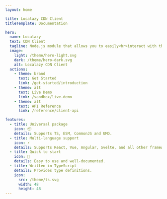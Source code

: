 ```yaml
---
layout: home

title: Localazy CDN Client
titleTemplate: Documentation

hero:
  name: Localazy
  text: CDN Client
  tagline: Node.js module that allows you to easily<br>interact with the Localazy CDN
  image:
    light: /theme/hero-light.svg
    dark: /theme/hero-dark.svg
    alt: Localazy CDN Client
  actions:
    - theme: brand
      text: Get Started
      link: /get-started/introduction
    - theme: alt
      text: Live Demo
      link: /sandbox/live-demo
    - theme: alt
      text: API Reference
      link: /reference/client-api

features:
  - title: Universal package
    icon: 📦
    details: Supports TS, ESM, CommonJS and UMD.
  - title: Multi-language support
    icon: ⚡️
    details: Supports React, Vue, Angular, Svelte, and all other frameworks.
  - title: Quick to start
    icon: 🚀
    details: Easy to use and well-documented.
  - title: Written in TypeScript
    details: Provides type definitions.
    icon:
      src: /theme/ts.svg
      width: 48
      height: 48
---
```

